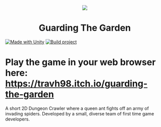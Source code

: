 <div align="center">
    <img src="Assets/UI Assets/Title.png">
    <h1>Guarding The Garden</h1>
</div align="center">

[![Made with Unity](https://img.shields.io/badge/Made%20with-Unity-57b9d3.svg?style=for-the-badge&logo=unity)](https://unity3d.com)
[![Build project](https://img.shields.io/github/workflow/status/KennanHunter/GameOff2021/Build%20project?style=for-the-badge)](https://github.com/KennanHunter/GameOff2021/actions/)

Play the game in your web browser here: https://travh98.itch.io/guarding-the-garden
=======

A short 2D Dungeon Crawler where a queen ant fights off an army of invading spiders. Developed by a small, diverse team of first time game developers.

